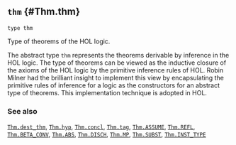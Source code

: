 ## `thm` {#Thm.thm}


```
type thm
```



Type of theorems of the HOL logic.


The abstract type `thm` represents the theorems derivable by inference
in the HOL logic. The type of theorems can be viewed as the inductive closure
of the axioms of the HOL logic by the primitive inference rules of HOL.
Robin Milner had the brilliant insight to implement this view by encapsulating
the primitive rules of inference for a logic as the constructors for
an abstract type of theorems. This implementation technique is adopted in HOL.

### See also

[`Thm.dest_thm`](#Thm.dest_thm), [`Thm.hyp`](#Thm.hyp), [`Thm.concl`](#Thm.concl), [`Thm.tag`](#Thm.tag), [`Thm.ASSUME`](#Thm.ASSUME), [`Thm.REFL`](#Thm.REFL), [`Thm.BETA_CONV`](#Thm.BETA_CONV), [`Thm.ABS`](#Thm.ABS), [`Thm.DISCH`](#Thm.DISCH), [`Thm.MP`](#Thm.MP), [`Thm.SUBST`](#Thm.SUBST), [`Thm.INST_TYPE`](#Thm.INST_TYPE)


